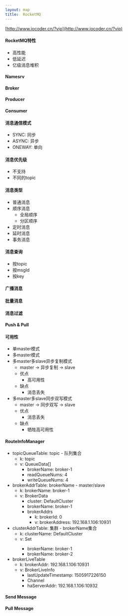 ```yaml
---
layout: map
title:  RocketMQ
---
```


[http://www.iocoder.cn/?vip](http://www.iocoder.cn/?vip)

#### RocketMQ特性

* 高性能
* 低延迟
* 亿级消息堆积

#### Namesrv

#### Broker

#### Producer

#### Consumer

#### 消息通信模式

* SYNC: 同步
* ASYNC: 异步
* ONEWAY: 单向

#### 消息优先级

* 不支持
* 不同的topic

#### 消息类型

* 普通消息
* 顺序消息
    * 全局顺序
    * 分区顺序
* 定时消息
* 延时消息
* 事务消息

#### 消息查询

* 按topic
* 按msgId
* 按key

#### 广播消息

#### 批量消息

#### 消息过滤

#### Push & Pull

#### 可用性

* 单master模式
* 多master模式
* 多master多slave异步复制模式
    * master -&gt; 异步复制 -&gt; slave
    * 优点
        * 高可用性
    * 缺点
        * 消息丢失
* 多master多slave同步双写模式
    * master -&gt; 同步双写 -&gt; slave
    * 优点
        * 消息丢失
    * 缺点
        * 牺牲高可用性

#### RouteInfoManager

* topicQueueTable: topic - 队列集合
    * k: topic
    * v: QueueData[]
        * brokerName: broker-1
        * readQueueNums: 4
        * writeQueueNums: 4
* brokerAddrTable: brokerName - master/slave
    * k: brokerName: broker-1
    * v: BrokerData
        * cluster: DefaultCluster
        * brokerName: broker-1
        * brokerAddrs
            * k: brokerId: 0
            * v: brokerAddress: 192.168.1.106:10931
* clusterAddrTable: 集群 - brokerName集合
    * k: clusterName: DefaultCluster
    * v: Set<String>
        * brokerName: broker-1
        * brokerName: broker-2
* brokerLiveTable
    * k: brokerAddr: 192.168.1.106:10931
    * v: BrokerLiveInfo
        * lastUpdateTimestamp: 1505917226150
        * Channel
        * haServerAddr: 192.168.1.106:10932

#### Send Message

#### Pull Message
